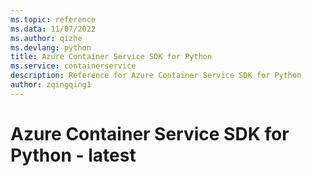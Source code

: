 ```yaml
---
ms.topic: reference
ms.data: 11/07/2022
ms.author: qizhe
ms.devlang: python
title: Azure Container Service SDK for Python
ms.service: containerservice
description: Reference for Azure Container Service SDK for Python
author: zqingqing1
---
```

# Azure Container Service SDK for Python - latest